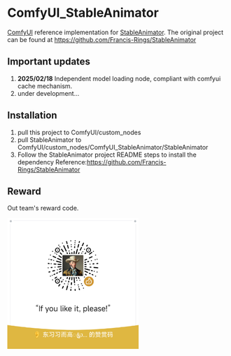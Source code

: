 # ComfyUI_StableAnimator

[ComfyUI](https://github.com/comfyanonymous/ComfyUI) reference implementation for [StableAnimator](https://github.com/Francis-Rings/StableAnimator).
The original project can be found at https://github.com/Francis-Rings/StableAnimator

## Important updates

1. **2025/02/18** Independent model loading node, compliant with comfyui cache mechanism.
2. under development...

## Installation
1. pull this project to ComfyUI/custom_nodes
2. pull StableAnimator to ComfyUI/custom_nodes/ComfyUI_StableAnimator/StableAnimator
3. Follow the StableAnimator project README steps to install the dependency Reference:https://github.com/Francis-Rings/StableAnimator

## Reward
Out team's reward code.

<img src="images/20250219-203952.png" alt="Out team's reward code" width="300">
